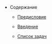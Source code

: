 - Содержание

  - [Предисловие](/ru-RU/)

  - [Введение](/ru-RU/introduction.md)

  - [Список задач](/ru-RU/todo.md)
